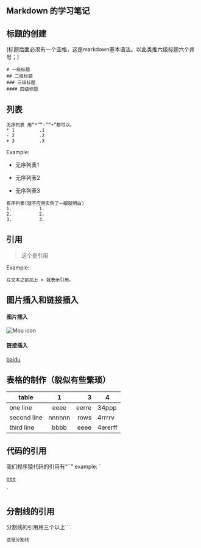 Markdown 的学习笔记
---
## 标题的创建
(标题后面必须有一个空格，这是markdown基本语法。以此类推六级标题六个井号；)

``` 
# 一级标题
## 二级标题
### 三级标题
#### 四级标题
```

## 列表

```
无序列表 用“*”“-”“+”都可以。
* 1         .1
- 2         .2 
+ 3         .3
```
>

Example:
* 无序列表1
- 无序列表2
+ 无序列表3

```
有序列表(就不应用实例了一眼就明白)
1.          1. 
2.          2.
3.          3.
```

## 引用
 > 这个是引用

Example:
```
在文本之前加上 > 就表示引用。  
```

## 图片插入和链接插入
#### 图片插入
![Mou icon](http://Mouapp.com/129_icon) 
#### 链接插入
[baidu](http://www.baidu.com)

## 表格的制作（貌似有些繁琐）
| table       | 1       |  3     | 4       |
| ----------- |:-------:| ------:| ------- |
| one line    | eeee    | eerre  | 34ppp   |
| second line | nnnnnn  |  rows  | 4rrrrv  |
| third line  | bbbb    |  eeee  | 4ererff |

## 代码的引用
我们程序猿代码的引用有“``”
example:
`<div class="example">
    <a href="#">eee</a>
</div>`

## 分割线的引用
分割线的引用用三个以上```.
```
这是分割线



